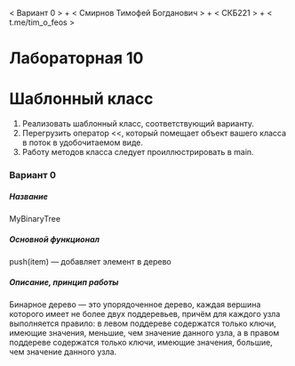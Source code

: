 < Вариант 0 > + < Смирнов Тимофей Богданович > + < СКБ221 > + < t.me/tim_o_feos >


# Лабораторная 10
# Шаблонный класс

1. Реализовать шаблонный класс, соответствующий варианту.
2. Перегрузить оператор <<, который помещает объект вашего класса в поток в удобочитаемом виде. 
3. Работу методов класса следует проиллюстрировать в main. 

### Вариант 0
##### Название
MyBinaryTree
##### Основной функционал
push(item) — добавляет элемент в дерево
##### Описание, принцип работы
Бинарное дерево — это упорядоченное дерево, каждая вершина которого имеет не более двух поддеревьев, причём для каждого узла выполняется правило: в левом поддереве содержатся только ключи, имеющие значения, меньшие, чем значение данного узла, а в правом поддереве содержатся только ключи, имеющие значения, большие, чем значение данного узла.